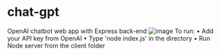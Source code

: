 # chat-gpt
OpenAI chatbot web app with Express back-end
![image](https://user-images.githubusercontent.com/44801711/211764225-86eefd13-9665-4891-aee3-6a444b66c65e.png)
To run:
• Add your API key from OpenAI
• Type 'node index.js' in the directory
• Run Node server from the client folder

